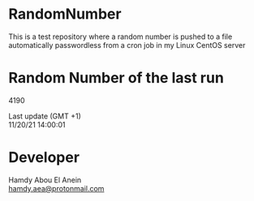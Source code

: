 # RandomNumber    
This is a test repository where a random number is pushed to a file automatically passwordless from a cron job in my Linux CentOS server    
# Random Number of the last run   
4190
      
Last update (GMT +1)    
11/20/21 14:00:01
# Developer    
Hamdy Abou El Anein   
hamdy.aea@protonmail.com
